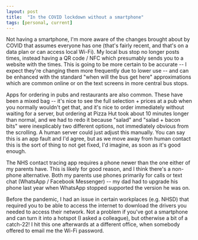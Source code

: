 ```yaml
---
layout: post
title:  "In the COVID lockdown without a smartphone"
tags: [personal, current]
---
```


Not having a smartphone, I'm more aware of the changes brought about by COVID that assumes everyone has one (that's fairly recent, and that's on a data plan or can access local Wi-Fi). My local bus stop no longer posts times, instead having a QR code / NFC which presumably sends you to a website with the times. This is going to be more certain to be accurate -- I expect they're changing them more frequently due to lower use -- and can be enhanced with the standard "when will the bus get here" approximations which are common online or on the text screens in more central bus stops.

Apps for ordering in pubs and restaurants are also common. These have been a mixed bag -- it's nice to see the full selection + prices at a pub when you normally wouldn't get that, and it's nice to order immediately without waiting for a server, but ordering at Pizza Hut took about 10 minutes longer than normal, and we had to redo it because "salad" and "salad + bacon bits" were inexplicably two different options, not immediately obvious from the scrolling. A human server could just adjust this manually. You can say this is an app fault and I'd agree, but as we move away from human contact this is the sort of thing to not get fixed, I'd imagine, as soon as it's good enough.

The NHS contact tracing app requires a phone newer than the one either of my parents have. This is likely for good reason, and I think there's a non-phone alternative. Both my parents use phones primarily for calls or text chat (WhatsApp / Facebook Messenger) -- my dad had to upgrade his phone last year when WhatsApp stopped supported the version he was on.

Before the pandemic, I had an issue in certain workplaces (e.g. NHSD) that required you to be able to access the internet to download the drivers you needed to access their network. Not a problem if you've got a smartphone and can turn it into a hotspot (I asked a colleague), but otherwise a bit of a catch-22! I hit this one afterwards at a different office, when somebody offered to email me the Wi-Fi password.
